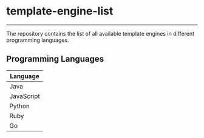 # template-engine-list

---

The repository contains the list of all available template engines in different programming languages.

## Programming Languages

| Language   | 
|------------|
| Java       |
| JavaScript |
| Python     |
| Ruby       |
| Go         |